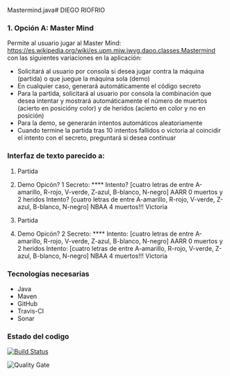 Mastermind.java# DIEGO RIOFRIO

### 1. Opción A: Master Mind

Permite al usuario jugar al Master Mind: https://es.wikipedia.org/wiki/es.upm.miw.iwvg.daoo.classes.Mastermind con las siguientes variaciones en la aplicación:


* Solicitará al usuario por consola si desea jugar contra la máquina (partida) o que juegue la máquina sola (demo)
* En cualquier caso, generará automáticamente el código secreto
* Para la partida, solicitará al usuario por consola la combinación que desea intentar y mostrará automáticamente el número de muertos (acierto en posicióny color) y de heridos (acierto en color y no en posición)
* Para la demo, se generarán intentos automáticos aleatoriamente
* Cuando termine la partida tras 10 intentos fallidos o victoria al coincidir el intento con el secreto, preguntará si desea continuar

### Interfaz de texto parecido a:
1. Partida
2. Demo
Opicón? 1<enter>
Secreto: ****
Intento? [cuatro letras de entre A-amarillo, R-rojo, V-verde, Z-azul, B-blanco, N-negro] AARR<enter>
0 muertos y 2 heridos
Intento? [cuatro letras de entre A-amarillo, R-rojo, V-verde, Z-azul, B-blanco, N-negro] NBAA<enter>
4 muertos!!! Victoria

1. Partida
2. Demo
Opicón? 2<enter>
Secreto: ****
Intento: [cuatro letras de entre A-amarillo, R-rojo, V-verde, Z-azul,
B-blanco, N-negro] AARR
0 muertos y 2 heridos
Intento: [cuatro letras de entre A-amarillo, R-rojo, V-verde, Z-azul,
B-blanco, N-negro] NBAA
4 muertos!!! Victoria


### Tecnologías necesarias
* Java
* Maven
* GitHub
* Travis-CI
* Sonar


### Estado del codigo

[![Build Status](https://travis-ci.org/DiegoRiofrio/Mastermind.DiegoRiofrio.svg?branch=master)](https://travis-ci.org/DiegoRiofrio/Mastermind.DiegoRiofrio)

![Quality Gate](https://sonarcloud.io/api/project_badges/measure?project=es.upm.miw%3AMastermind.DiegoRiofrio&metric=alert_status)

